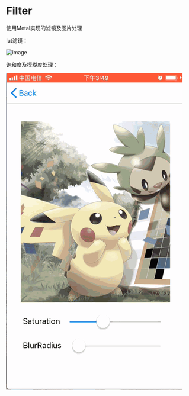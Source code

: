 # Filter
使用Metal实现的滤镜及图片处理


lut滤镜：

![image](https://github.com/coderZhou10496/Filter/blob/master/Resources/metal_video_1.gif)

饱和度及模糊度处理：

![image](https://github.com/coderZhou10496/Filter/blob/master/Resources/metal_video_2.gif)
